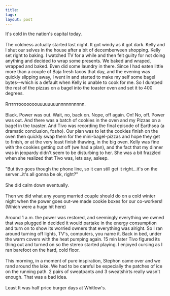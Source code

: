 ```yaml
---
title: 
tags: 
layout: post
---
```

It's cold in the nation's capital today. <br /><br />The coldness actually started last night.  It got windy as it got dark. Kelly and I shut our selves in the house after a bit of decemberween shopping.  Kelly set right to baking.  I watched TV for a while and then felt guilty for not doing anything and decided to wrap some presents.  We baked and wraped, wrapped and baked.  Even did some laundry in there.  Since I had eaten little more than a couple of Baja fresh tacos that day, and the evening was quickly slipping away, I went in and started to make my self some bagel bytes--which is a default when Kelly is unable to cook for me.  So I dumped the rest of the pizzas on a bagel into the toaster oven and set it to 400 degrees.<br /><br />Rrrrrrrooooooouuuuuuuunnnnnnnnnn.<br /><br />Black.  Power was out.  Wait, no, back on.  Nope, off again.  On!  No, off.  Power was out.  And there was a batch of cookies in the oven and my Pizzas on a bagel in the toaster.  And Tivo was recording the final episode of Earthsea (a dramatic conclusion, fosho).  Our plan was to let the cookies finish on the oven then quickly swap them for the mini-bagel-pizzas and hope they get to finish, or at the very least finish thawing, in the big oven.  Kelly was fine with the cookies getting cut off (we had a plan), and the fact that my dinner was in jeopardy didn't seem to be disturbing to her.  She was a bit frazzled when she realized that Tivo was, lets say, asleep.<br /><br />"But tivo goes though the phone line, so it can still get it right...it's on the server...it's all gonna be ok, right?"<br /><br />She did calm down eventually. <br /><br />Then we did what any young married couple should do on a cold winter night when the power goes out-we made cookie boxes for our co-workers!  (Which were a huge hit here)<br /><br />Around 1 a.m.  the power was restored, and seemingly everything we owned that was plugged in decided it would partake in the energy consumption and turn on to show its worried owners that everything was alright. So I ran around turning off lights, TV's, computers, you name it. Back in bed, under the warm covers with the heat pumping again. 15 min later Tivo figured its thing out and turned on so the stereo started playing.  I enjoyed cursing as I ran barefoot on the hard, cold floor.<br /><br />This morning, in a moment of pure inspiration, Stephon came over and we rand around the lake.  We had to be careful be especially the patches of ice on the running path.  2 pairs of sweatpants and 3 sweatshirts really wasn't enough.  That was a bad idea.<br /><br />Least It was half price burger days at Whitlow's.<br />
